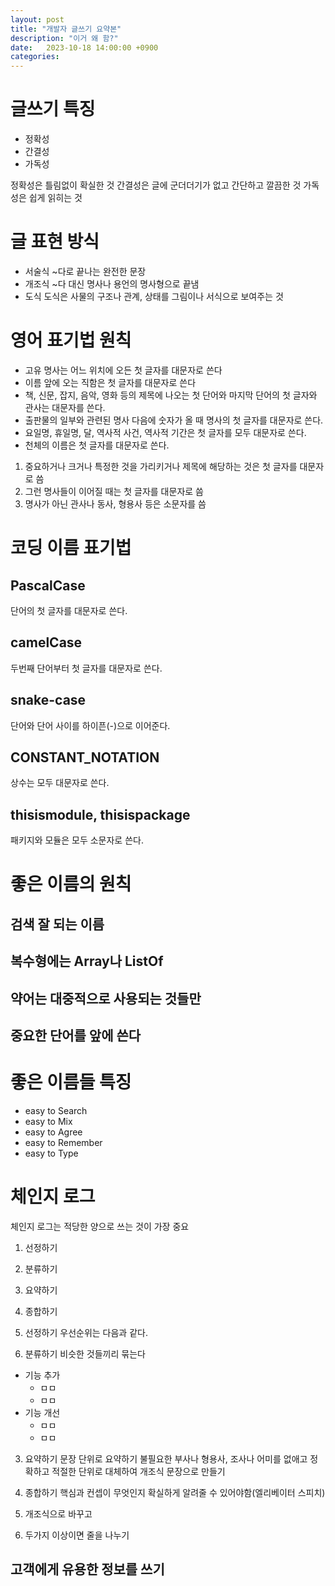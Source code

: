 ```yaml
---
layout: post
title: "개발자 글쓰기 요약본"
description: "이거 왜 함?"
date:   2023-10-18 14:00:00 +0900
categories: 
---
```

# 글쓰기 특징

- 정확성
- 간결성
- 가독성

정확성은 틀림없이 확실한 것
간결성은 글에 군더더기가 없고 간단하고 깔끔한 것
가독성은 쉽게 읽히는 것

# 글 표현 방식

- 서술식
	~다로 끝나는 완전한 문장
- 개조식
	~다 대신 명사나 용언의 명사형으로 끝냄
- 도식
	도식은 사물의 구조나 관계, 상태를 그림이나 서식으로 보여주는 것

# 영어 표기법 원칙
- 고유 명사는 어느 위치에 오든 첫 글자를 대문자로 쓴다
- 이름 앞에 오는 직함은 첫 글자를 대문자로 쓴다
- 책, 신문, 잡지, 음악, 영화 등의 제목에 나오는 첫 단어와 마지막 단어의 첫 글자와 관사는 대문자를 쓴다.
- 출판물의 일부와 관련된 명사 다음에 숫자가 올 때 명사의 첫 글자를 대문자로 쓴다.
- 요일명, 휴일명, 달, 역사적 사건, 역사적 기간은 첫 글자를 모두 대문자로 쓴다.
- 천체의 이름은 첫 글자를 대문자로 쓴다.

1. 중요하거나 크거나 특정한 것을 가리키거나 제목에 해당하는 것은 첫 글자를 대문자로 씀
2. 그런 명사들이 이어질 때는 첫 글자를 대문자로 씀
3. 명사가 아닌 관사나 동사, 형용사 등은 소문자를 씀

# 코딩 이름 표기법

## PascalCase
단어의 첫 글자를 대문자로 쓴다.

## camelCase
두번째 단어부터 첫 글자를 대문자로 쓴다.

## snake-case
단어와 단어 사이를 하이픈(-)으로 이어준다.

## CONSTANT_NOTATION
상수는 모두 대문자로 쓴다.

## thisismodule, thisispackage
패키지와 모듈은 모두 소문자로 쓴다.

# 좋은 이름의 원칙

## 검색 잘 되는 이름
## 복수형에는 Array나 ListOf
## 약어는 대중적으로 사용되는 것들만
## 중요한 단어를 앞에 쓴다

# 좋은 이름들 특징
- easy to Search 
- easy to Mix
- easy to Agree
- easy to Remember
- easy to Type

# 체인지 로그
체인지 로그는 적당한 양으로 쓰는 것이 가장 중요

1. 선정하기
2. 분류하기
3. 요약하기
4. 종합하기

1. 선정하기
우선순위는 다음과 같다.

2. 분류하기
비슷한 것들끼리 묶는다

- 기능 추가
	- ㅁㅁ
	- ㅁㅁ
- 기능 개선
	- ㅁㅁ
	- ㅁㅁ

3. 요약하기
문장 단위로 요약하기
불필요한 부사나 형용사, 조사나 어미를 없애고 정확하고 적절한 단위로 대체하여 개조식 문장으로 만들기

4. 종합하기
핵심과 컨셉이 무엇인지 확실하게 알려줄 수 있어야함(엘리베이터 스피치)

1. 개조식으로 바꾸고
2. 두가지 이상이면 줄을 나누기
## 고객에게 유용한 정보를 쓰기
